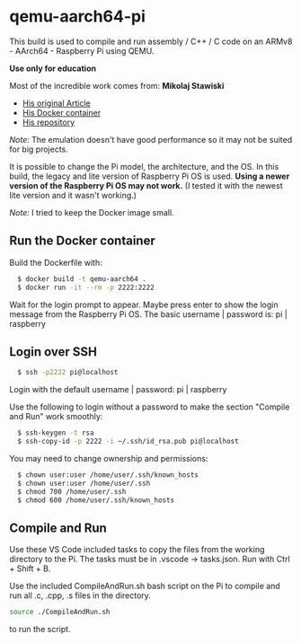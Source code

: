 # qemu-aarch64-pi
This build is used to compile and run assembly / C++ / C code on an ARMv8 - AArch64 - Raspberry Pi using QEMU.

**Use only for education**

Most of the incredible work comes from: **Mikolaj Stawiski**

- [His original Article](https://interrupt.memfault.com/blog/emulating-raspberry-pi-in-qemu)
- [His Docker container](https://hub.docker.com/r/stawiski/qemu-raspberrypi-3b)
- [His repository](https://github.com/memfault/interrupt/blob/master/example/emulating-raspberry-pi-in-qemu/Dockerfile)

*Note:* The emulation doesn't have good performance so it may not be suited for big projects.

It is possible to change the Pi model, the architecture, and the OS.
In this build, the legacy and lite version of Raspberry Pi OS is used.
**Using a newer version of the Raspberry Pi OS may not work.**
(I tested it with the newest lite version and it wasn't working.)

*Note:* I tried to keep the Docker image small.

## Run the Docker container
Build the Dockerfile with:
```sh
  $ docker build -t qemu-aarch64 .
  $ docker run -it --rm -p 2222:2222
```

Wait for the login prompt to appear. Maybe press enter to show the login message from the Raspberry Pi OS.
The basic username | password is: pi | raspberry

## Login over SSH
```sh
  $ ssh -p2222 pi@localhost
```

Login with the default username | password: pi | raspberry

Use the following to login without a password to make the section "Compile and Run" work smoothly:
```sh
  $ ssh-keygen -t rsa
  $ ssh-copy-id -p 2222 -i ~/.ssh/id_rsa.pub pi@localhost
```

You may need to change ownership and permissions:
```sh
  $ chown user:user /home/user/.ssh/known_hosts
  $ chown user:user /home/user/.ssh
  $ chmod 700 /home/user/.ssh
  $ chmod 600 /home/user/.ssh/known_hosts
```

## Compile and Run
Use these VS Code included tasks to copy the files from the working directory to the Pi.
The tasks must be in .vscode -> tasks.json.
Run with Ctrl + Shift + B.

Use the included CompileAndRun.sh bash script on the Pi to compile and run all .c, .cpp, .s files in the directory.
```sh
source ./CompileAndRun.sh
```
to run the script.
